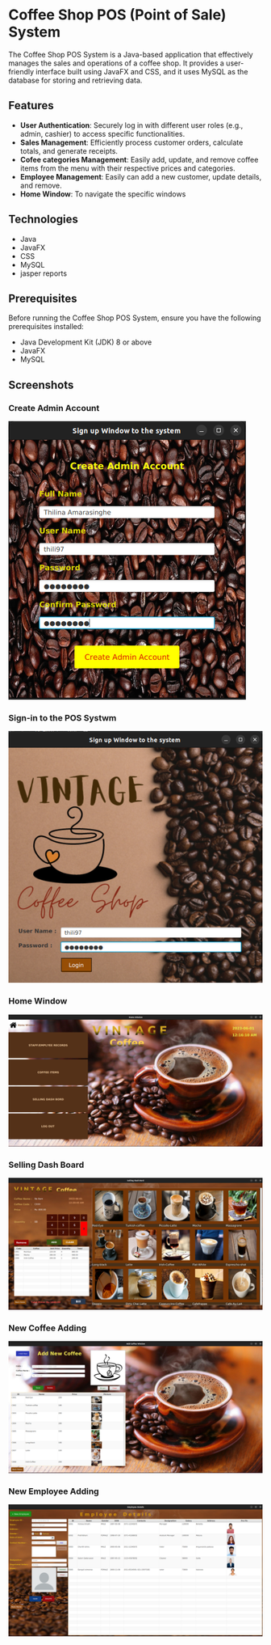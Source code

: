 
# Coffee Shop POS (Point of Sale) System

The Coffee Shop POS System is a Java-based application that effectively manages the sales and operations of a coffee shop. It provides a user-friendly interface built using JavaFX and CSS, and it uses MySQL as the database for storing and retrieving data.

## Features
- **User Authentication**: Securely log in with different user roles (e.g., admin, cashier) to access specific functionalities.
- **Sales Management**: Efficiently process customer orders, calculate totals, and generate receipts.
- **Cofee categories Management**: Easily add, update, and remove coffee items from the menu with their respective prices and categories.
- **Employee Management**: Easily can add a new customer, update details, and remove.
- **Home Window**: To navigate the specific windows
## Technologies
- Java
- JavaFX
- CSS
- MySQL
- jasper reports
## Prerequisites

Before running the Coffee Shop POS System, ensure you have the following prerequisites installed:

- Java Development Kit (JDK) 8 or above
- JavaFX
- MySQL





## Screenshots

### Create Admin Account 

![App Screenshot](https://github.com/AThilina97/Coffee-Shop-POS-System/blob/main/creanshots/create-admin.png?raw=true)
### Sign-in to the POS Systwm

![App Screenshot](https://github.com/AThilina97/Coffee-Shop-POS-System/blob/main/creanshots/sign-in.png?raw=true)
### Home Window

![App Screenshot](https://github.com/AThilina97/Coffee-Shop-POS-System/blob/main/creanshots/home.png?raw=true)
### Selling Dash Board

![App Screenshot](https://github.com/AThilina97/Coffee-Shop-POS-System/blob/main/creanshots/selling%20dash%20board.png?raw=true)
### New Coffee Adding 

![App Screenshot](https://github.com/AThilina97/Coffee-Shop-POS-System/blob/main/creanshots/new-cofee-adding.png?raw=true)
### New Employee Adding

![App Screenshot](https://github.com/AThilina97/Coffee-Shop-POS-System/blob/main/creanshots/employee-adding.png?raw=true)
